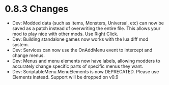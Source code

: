 # 0.8.3 Changes #

* Dev: Modded data (such as Items, Monsters, Universal, etc) can now be saved as a patch instead of overwriting the entire file.  This allows your mod to play nice with other mods.  Use Right Click.
* Dev: Building standalone games now works with the lua diff mod system.
* Dev: Services can now use the OnAddMenu event to intercept and change menus.
* Dev: Menus and menu elements now have labels, allowing modders to accurately change specific parts of specific menus they want.
* Dev: ScriptableMenu.MenuElements is now DEPRECATED. Please use Elements instead.  Support will be dropped on v0.9